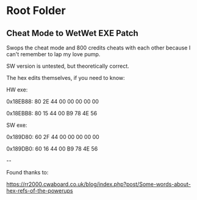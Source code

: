 # Root Folder

## Cheat Mode to WetWet EXE Patch

Swops the cheat mode and 800 credits cheats with each other because I can't remember to lap my love pump.

SW version is untested, but theoretically correct.

The hex edits themselves, if you need to know:

HW exe:

0x18EB88: 80 2E 44 00 00 00 00 00

0x18EBB8: 80 15 44 00 B9 78 4E 56

SW exe:

0x189D80: 60 2F 44 00 00 00 00 00

0x189DB0: 60 16 44 00 B9 78 4E 56

--

Found thanks to:

https://rr2000.cwaboard.co.uk/blog/index.php?post/Some-words-about-hex-refs-of-the-powerups
